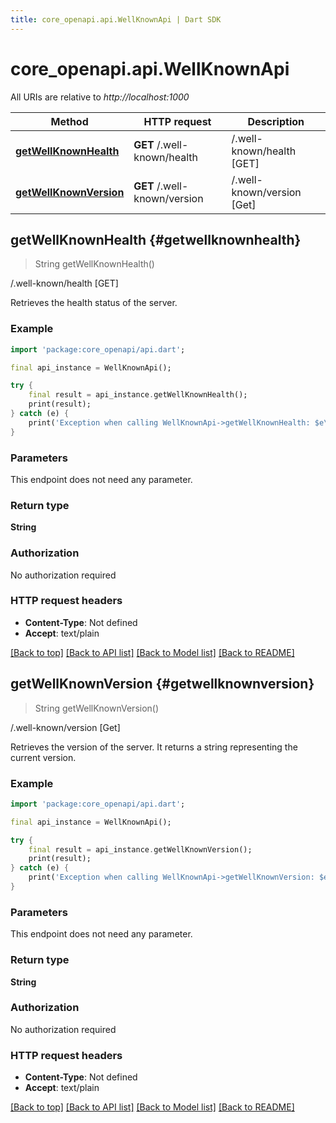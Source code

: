 ```yaml
---
title: core_openapi.api.WellKnownApi | Dart SDK
---
```


# core_openapi.api.WellKnownApi

All URIs are relative to *http://localhost:1000*

Method | HTTP request | Description
------------- | ------------- | -------------
[**getWellKnownHealth**](WellKnownApi.md#getwellknownhealth) | **GET** /.well-known/health | /.well-known/health [GET]
[**getWellKnownVersion**](WellKnownApi.md#getwellknownversion) | **GET** /.well-known/version | /.well-known/version [Get]


## **getWellKnownHealth** {#getwellknownhealth}
> String getWellKnownHealth()

/.well-known/health [GET]

Retrieves the health status of the server.

### Example
```dart
import 'package:core_openapi/api.dart';

final api_instance = WellKnownApi();

try {
    final result = api_instance.getWellKnownHealth();
    print(result);
} catch (e) {
    print('Exception when calling WellKnownApi->getWellKnownHealth: $e\n');
}
```

### Parameters
This endpoint does not need any parameter.

### Return type

**String**

### Authorization

No authorization required

### HTTP request headers

 - **Content-Type**: Not defined
 - **Accept**: text/plain

[[Back to top]](#) [[Back to API list]](../README.md#documentation-for-api-endpoints) [[Back to Model list]](../README.md#documentation-for-models) [[Back to README]](../README.md)

## **getWellKnownVersion** {#getwellknownversion}
> String getWellKnownVersion()

/.well-known/version [Get]

Retrieves the version of the server. It returns a string representing the current version.

### Example
```dart
import 'package:core_openapi/api.dart';

final api_instance = WellKnownApi();

try {
    final result = api_instance.getWellKnownVersion();
    print(result);
} catch (e) {
    print('Exception when calling WellKnownApi->getWellKnownVersion: $e\n');
}
```

### Parameters
This endpoint does not need any parameter.

### Return type

**String**

### Authorization

No authorization required

### HTTP request headers

 - **Content-Type**: Not defined
 - **Accept**: text/plain

[[Back to top]](#) [[Back to API list]](../README.md#documentation-for-api-endpoints) [[Back to Model list]](../README.md#documentation-for-models) [[Back to README]](../README.md)

